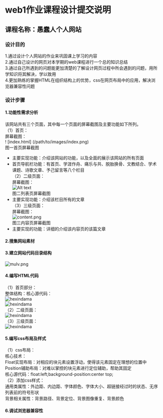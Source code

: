 # web1作业课程设计提交说明  
## 课程名称：愚蠢人个人网站  
### 设计目的  
1.通过设计个人网站的作业来巩固课上学习的内容  
2.通过自己设计的网页对本学期的web课程进行一个总的知识总结  
3.通过自己所遇到的问题能更加清楚的了解设计网页过程中所会遇到的问题，用所学知识将其解决，学以致用  
4.更加熟练的掌握HTML在组织结构上的优势，css在网页布局中的应用，解决浏览器兼容性问题  
### 设计步骤  
#### 1.功能性需求分析  
该网站共有三个页面，其中每一个页面的屏幕截图及主要功能如下所列。  
（1）首页：  
屏幕截图：  
! [index.html] (/path/to/images/index.png)  
图一首页屏幕截图  
+ 主要实现功能：介绍该网站的功能，以及全面的展示该网站的所有页面  
+ 首页导航栏功能：有首页、学涯作舟、痛乐与共、脱胎换骨、文教结合、学术课题、诗歌文章、予己留言等八个栏目  
（2）二级页面：  
屏幕截图：  
![Alt text](images/list.png)  
图二列表页屏幕截图  
+ 主要实现功能：介绍该栏目所有的文章  
（3）三级页面：  
屏幕截图：  
![content.png](images/content.png)  
图三内容页屏幕截图  
+ 主要实现的功能：详细的介绍该内容页的该篇文章  
#### 2.搜集网站素材  
#### 3.建立网站代码目录结构  
![mulv.png](images/mulv.png)  
#### 4.编写HTML代码  
（1）首页部分：  
整体结构：核心源代码：  
![hexindama](images/index_content1.png)  
![hexindama](images/index_content2.png)  
（2）二级页面：  
![hexindama](images/list_content.png)  
（3）三级页面：  
![hexindama](images/content_content.png)  
#### 5.编写css布局及样式  
（1）css布局：  
核心技术：  
Float实现布局：对相应的块元素设置浮动，使得该元素固定在理想的位置中  
Position辅助布局：对难以掌控的块元素进行定位辅助，帮助其固定  
核心源代码：float:left;background-position:center top;  
（2）添加css样式：  
通用类属性：外边距、内边距、字体颜色、字体大小、超链接经过时的状态、无序列表前的符号形状  
背景相关属性：背景路径、背景定位、背景图像重复、背景颜色  
#### 6.调试浏览器兼容性  
 





